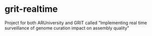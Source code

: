# grit-realtime
Project for both ARUniversity and GRIT called "Implementing real time surveillance of genome curation impact on assembly quality"

